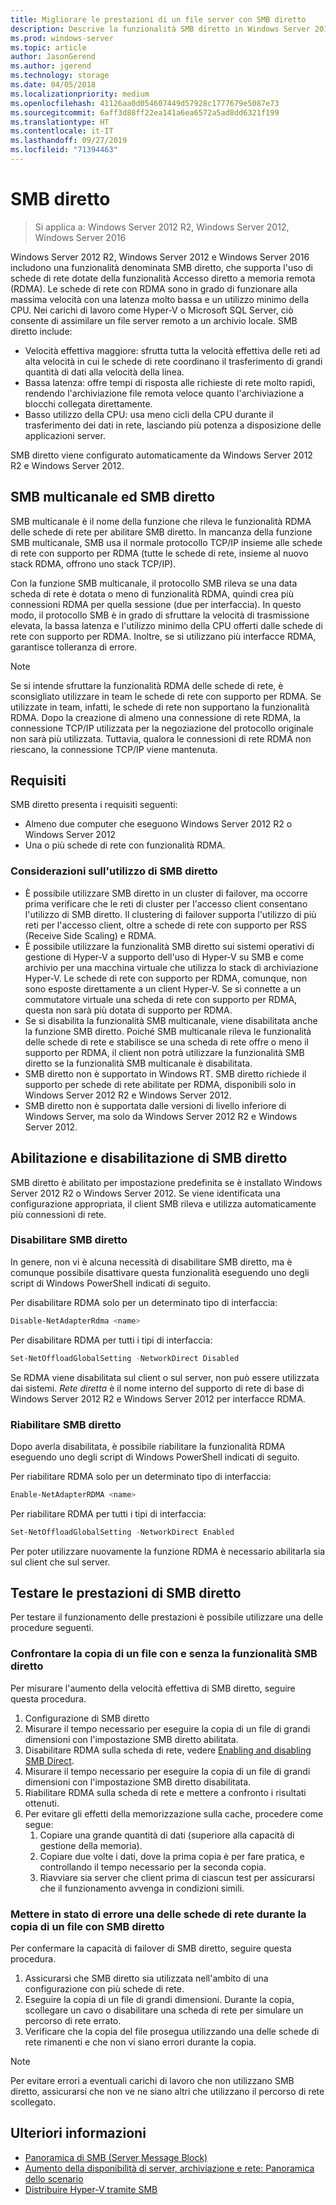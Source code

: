 ```yaml
---
title: Migliorare le prestazioni di un file server con SMB diretto
description: Descrive la funzionalità SMB diretto in Windows Server 2012 R2, Windows Server 2012 e Windows Server 2016.
ms.prod: windows-server
ms.topic: article
author: JasonGerend
ms.author: jgerend
ms.technology: storage
ms.date: 04/05/2018
ms.localizationpriority: medium
ms.openlocfilehash: 41126aa0d054607449d57928c1777679e5087e73
ms.sourcegitcommit: 6aff3d88ff22ea141a6ea6572a5ad8dd6321f199
ms.translationtype: HT
ms.contentlocale: it-IT
ms.lasthandoff: 09/27/2019
ms.locfileid: "71394463"
---
```

# <a name="smb-direct"></a>SMB diretto

>Si applica a: Windows Server 2012 R2, Windows Server 2012, Windows Server 2016

Windows Server 2012 R2, Windows Server 2012 e Windows Server 2016 includono una funzionalità denominata SMB diretto, che supporta l'uso di schede di rete dotate della funzionalità Accesso diretto a memoria remota (RDMA). Le schede di rete con RDMA sono in grado di funzionare alla massima velocità con una latenza molto bassa e un utilizzo minimo della CPU. Nei carichi di lavoro come Hyper-V o Microsoft SQL Server, ciò consente di assimilare un file server remoto a un archivio locale. SMB diretto include:

- Velocità effettiva maggiore: sfrutta tutta la velocità effettiva delle reti ad alta velocità in cui le schede di rete coordinano il trasferimento di grandi quantità di dati alla velocità della linea.
- Bassa latenza: offre tempi di risposta alle richieste di rete molto rapidi, rendendo l'archiviazione file remota veloce quanto l'archiviazione a blocchi collegata direttamente.
- Basso utilizzo della CPU: usa meno cicli della CPU durante il trasferimento dei dati in rete, lasciando più potenza a disposizione delle applicazioni server.

SMB diretto viene configurato automaticamente da Windows Server 2012 R2 e Windows Server 2012.

## <a name="smb-multichannel-and-smb-direct"></a>SMB multicanale ed SMB diretto

SMB multicanale è il nome della funzione che rileva le funzionalità RDMA delle schede di rete per abilitare SMB diretto. In mancanza della funzione SMB multicanale, SMB usa il normale protocollo TCP/IP insieme alle schede di rete con supporto per RDMA (tutte le schede di rete, insieme al nuovo stack RDMA, offrono uno stack TCP/IP).

Con la funzione SMB multicanale, il protocollo SMB rileva se una data scheda di rete è dotata o meno di funzionalità RDMA, quindi crea più connessioni RDMA per quella sessione (due per interfaccia). In questo modo, il protocollo SMB è in grado di sfruttare la velocità di trasmissione elevata, la bassa latenza e l'utilizzo minimo della CPU offerti dalle schede di rete con supporto per RDMA. Inoltre, se si utilizzano più interfacce RDMA, garantisce tolleranza di errore.

>[!NOTE]
>Se si intende sfruttare la funzionalità RDMA delle schede di rete, è sconsigliato utilizzare in team le schede di rete con supporto per RDMA. Se utilizzate in team, infatti, le schede di rete non supportano la funzionalità RDMA.
>Dopo la creazione di almeno una connessione di rete RDMA, la connessione TCP/IP utilizzata per la negoziazione del protocollo originale non sarà più utilizzata. Tuttavia, qualora le connessioni di rete RDMA non riescano, la connessione TCP/IP viene mantenuta.

## <a name="requirements"></a>Requisiti

SMB diretto presenta i requisiti seguenti:

- Almeno due computer che eseguono Windows Server 2012 R2 o Windows Server 2012
- Una o più schede di rete con funzionalità RDMA.

### <a name="considerations-when-using-smb-direct"></a>Considerazioni sull'utilizzo di SMB diretto

- È possibile utilizzare SMB diretto in un cluster di failover, ma occorre prima verificare che le reti di cluster per l'accesso client consentano l'utilizzo di SMB diretto. Il clustering di failover supporta l'utilizzo di più reti per l'accesso client, oltre a schede di rete con supporto per RSS (Receive Side Scaling) e RDMA.
- È possibile utilizzare la funzionalità SMB diretto sui sistemi operativi di gestione di Hyper-V a supporto dell'uso di Hyper-V su SMB e come archivio per una macchina virtuale che utilizza lo stack di archiviazione Hyper-V. Le schede di rete con supporto per RDMA, comunque, non sono esposte direttamente a un client Hyper-V. Se si connette a un commutatore virtuale una scheda di rete con supporto per RDMA, questa non sarà più dotata di supporto per RDMA.
- Se si disabilita la funzionalità SMB multicanale, viene disabilitata anche la funzione SMB diretto. Poiché SMB multicanale rileva le funzionalità delle schede di rete e stabilisce se una scheda di rete offre o meno il supporto per RDMA, il client non potrà utilizzare la funzionalità SMB diretto se la funzionalità SMB multicanale è disabilitata.
- SMB diretto non è supportato in Windows RT. SMB diretto richiede il supporto per schede di rete abilitate per RDMA, disponibili solo in Windows Server 2012 R2 e Windows Server 2012.
- SMB diretto non è supportata dalle versioni di livello inferiore di Windows Server, ma solo da Windows Server 2012 R2 e Windows Server 2012.

## <a name="enabling-and-disabling-smb-direct"></a>Abilitazione e disabilitazione di SMB diretto

SMB diretto è abilitato per impostazione predefinita se è installato Windows Server 2012 R2 o Windows Server 2012. Se viene identificata una configurazione appropriata, il client SMB rileva e utilizza automaticamente più connessioni di rete.

### <a name="disable-smb-direct"></a>Disabilitare SMB diretto

In genere, non vi è alcuna necessità di disabilitare SMB diretto, ma è comunque possibile disattivare questa funzionalità eseguendo uno degli script di Windows PowerShell indicati di seguito.

Per disabilitare RDMA solo per un determinato tipo di interfaccia:

```PowerShell
Disable-NetAdapterRdma <name>
```

Per disabilitare RDMA per tutti i tipi di interfaccia:

```PowerShell
Set-NetOffloadGlobalSetting -NetworkDirect Disabled
```

Se RDMA viene disabilitata sul client o sul server, non può essere utilizzata dai sistemi. *Rete diretta* è il nome interno del supporto di rete di base di Windows Server 2012 R2 e Windows Server 2012 per interfacce RDMA.

### <a name="re-enable-smb-direct"></a>Riabilitare SMB diretto

Dopo averla disabilitata, è possibile riabilitare la funzionalità RDMA eseguendo uno degli script di Windows PowerShell indicati di seguito.

Per riabilitare RDMA solo per un determinato tipo di interfaccia:

```PowerShell
Enable-NetAdapterRDMA <name>
```

Per riabilitare RDMA per tutti i tipi di interfaccia:

```PowerShell
Set-NetOffloadGlobalSetting -NetworkDirect Enabled
```

Per poter utilizzare nuovamente la funzione RDMA è necessario abilitarla sia sul client che sul server.

## <a name="test-performance-of-smb-direct"></a>Testare le prestazioni di SMB diretto

Per testare il funzionamento delle prestazioni è possibile utilizzare una delle procedure seguenti.

### <a name="compare-a-file-copy-with-and-without-using-smb-direct"></a>Confrontare la copia di un file con e senza la funzionalità SMB diretto

Per misurare l'aumento della velocità effettiva di SMB diretto, seguire questa procedura.

1. Configurazione di SMB diretto
2. Misurare il tempo necessario per eseguire la copia di un file di grandi dimensioni con l'impostazione SMB diretto abilitata.
3. Disabilitare RDMA sulla scheda di rete, vedere [Enabling and disabling SMB Direct](#enabling-and-disabling-smb-direct).
4. Misurare il tempo necessario per eseguire la copia di un file di grandi dimensioni con l'impostazione SMB diretto disabilitata.
5. Riabilitare RDMA sulla scheda di rete e mettere a confronto i risultati ottenuti.
6. Per evitare gli effetti della memorizzazione sulla cache, procedere come segue:
    1. Copiare una grande quantità di dati (superiore alla capacità di gestione della memoria).
    2. Copiare due volte i dati, dove la prima copia è per fare pratica, e controllando il tempo necessario per la seconda copia.
    3. Riavviare sia server che client prima di ciascun test per assicurarsi che il funzionamento avvenga in condizioni simili.

### <a name="fail-one-of-multiple-network-adapters-during-a-file-copy-with-smb-direct"></a>Mettere in stato di errore una delle schede di rete durante la copia di un file con SMB diretto

Per confermare la capacità di failover di SMB diretto, seguire questa procedura.

1. Assicurarsi che SMB diretto sia utilizzata nell'ambito di una configurazione con più schede di rete.
2. Eseguire la copia di un file di grandi dimensioni. Durante la copia, scollegare un cavo o disabilitare una scheda di rete per simulare un percorso di rete errato.
3. Verificare che la copia del file prosegua utilizzando una delle schede di rete rimanenti e che non vi siano errori durante la copia.

>[!NOTE]
>Per evitare errori a eventuali carichi di lavoro che non utilizzano SMB diretto, assicurarsi che non ve ne siano altri che utilizzano il percorso di rete scollegato.

## <a name="more-information"></a>Ulteriori informazioni

- [Panoramica di SMB (Server Message Block)](file-server-smb-overview.md)
- [Aumento della disponibilità di server, archiviazione e rete: Panoramica dello scenario](<https://docs.microsoft.com/previous-versions/windows/it-pro/windows-server-2012-r2-and-2012/hh831437(v%3dws.11)>)
- [Distribuire Hyper-V tramite SMB](<https://docs.microsoft.com/previous-versions/windows/it-pro/windows-server-2012-r2-and-2012/jj134187(v%3dws.11)>)
